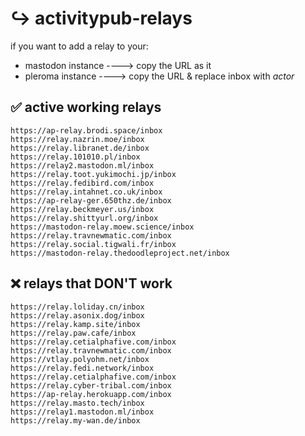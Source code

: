 # ↪️ activitypub-relays

if you want to add a relay to your:

- mastodon instance ----> copy the URL as it 
- pleroma instance ----> copy the URL & replace inbox with *actor*


## ✅ active working relays
```
https://ap-relay.brodi.space/inbox
https://relay.nazrin.moe/inbox
https://relay.libranet.de/inbox
https://relay.101010.pl/inbox
https://relay2.mastodon.ml/inbox
https://relay.toot.yukimochi.jp/inbox
https://relay.fedibird.com/inbox
https://relay.intahnet.co.uk/inbox
https://ap-relay-ger.650thz.de/inbox
https://relay.beckmeyer.us/inbox
https://relay.shittyurl.org/inbox
https://mastodon-relay.moew.science/inbox
https://relay.travnewmatic.com/inbox
https://relay.social.tigwali.fr/inbox
https://mastodon-relay.thedoodleproject.net/inbox

```



## ❌ relays that DON'T work
```
https://relay.loliday.cn/inbox
https://relay.asonix.dog/inbox
https://relay.kamp.site/inbox
https://relay.paw.cafe/inbox
https://relay.cetialphafive.com/inbox
https://relay.travnewmatic.com/inbox
https://vtlay.polyohm.net/inbox
https://relay.fedi.network/inbox
https://relay.cetialphafive.com/inbox
https://relay.cyber-tribal.com/inbox
https://ap-relay.herokuapp.com/inbox
https://relay.masto.tech/inbox
https://relay1.mastodon.ml/inbox
https://relay.my-wan.de/inbox

```
